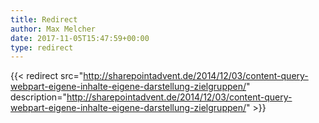 ```yaml
---
title: Redirect
author: Max Melcher
date: 2017-11-05T15:47:59+00:00
type: redirect
---
```

{{< redirect src="http://sharepointadvent.de/2014/12/03/content-query-webpart-eigene-inhalte-eigene-darstellung-zielgruppen/" description="http://sharepointadvent.de/2014/12/03/content-query-webpart-eigene-inhalte-eigene-darstellung-zielgruppen/" >}}

